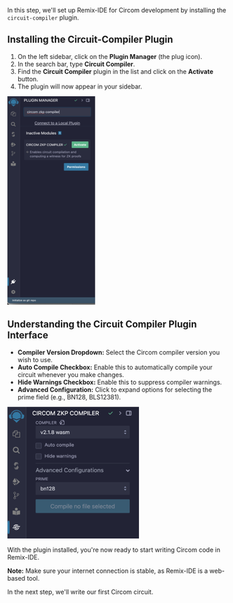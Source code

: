 In this step, we'll set up Remix-IDE for Circom development by installing the `circuit-compiler` plugin.

## Installing the Circuit-Compiler Plugin

1. On the left sidebar, click on the **Plugin Manager** (the plug icon).
2. In the search bar, type **Circuit Compiler**.
3. Find the **Circuit Compiler** plugin in the list and click on the **Activate** button.
4. The plugin will now appear in your sidebar.

<img src="https://raw.githubusercontent.com/ethereum/remix-workshops/master/CircomIntro/step-2/images/install_plugin.png" alt="install-plugin" width=200 height=475>

## Understanding the Circuit Compiler Plugin Interface

- **Compiler Version Dropdown:** Select the Circom compiler version you wish to use.
- **Auto Compile Checkbox:** Enable this to automatically compile your circuit whenever you make changes.
- **Hide Warnings Checkbox:** Enable this to suppress compiler warnings.
- **Advanced Configuration:** Click to expand options for selecting the prime field (e.g., BN128, BLS12381).

<img src="https://raw.githubusercontent.com/ethereum/remix-workshops/master/CircomIntro/step-2/images/compiler_interface.png" alt="compiler-interface" width=300 height=300>

With the plugin installed, you're now ready to start writing Circom code in Remix-IDE.

**Note:** Make sure your internet connection is stable, as Remix-IDE is a web-based tool.

In the next step, we'll write our first Circom circuit.
